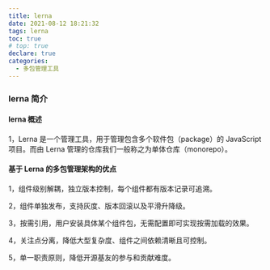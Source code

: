 ```yaml
---
title: lerna
date: 2021-08-12 18:21:32
tags: lerna
toc: true
# top: true
declare: true
categories:
  - 多包管理工具
---
```


### lerna 简介

#### lerna 概述

1，Lerna 是一个管理工具，用于管理包含多个软件包（package）的 JavaScript 项目。而由 Lerna 管理的仓库我们一般称之为单体仓库（monorepo）。

#### 基于 Lerna 的多包管理架构的优点

1，组件级别解耦，独立版本控制，每个组件都有版本记录可追溯。

2，组件单独发布，支持灰度、版本回滚以及平滑升降级。

3，按需引用，用户安装具体某个组件包，无需配置即可实现按需加载的效果。

4，关注点分离，降低大型复杂度、组件之间依赖清晰且可控制。

5，单一职责原则，降低开源基友的参与和贡献难度。
